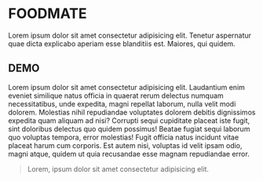 # FOODMATE

Lorem ipsum dolor sit amet consectetur adipisicing elit. Tenetur aspernatur quae dicta explicabo aperiam esse blanditiis est. Maiores, qui quidem.

## DEMO

Lorem ipsum dolor sit amet consectetur adipisicing elit. Laudantium enim eveniet similique natus officia in quaerat rerum delectus numquam necessitatibus, unde expedita, magni repellat laborum, nulla velit modi dolorem. Molestias nihil repudiandae voluptates dolorem debitis dignissimos expedita quam aliquam ad nisi? Corrupti sequi cupiditate placeat iste fugit, sint doloribus delectus quo quidem possimus! Beatae fugiat sequi laborum quo voluptas tempora, error molestias! Fugit officia natus incidunt vitae placeat harum cum corporis. Est autem nisi, voluptas id velit ipsam odio, magni atque, quidem ut quia recusandae esse magnam repudiandae error.

> Lorem, ipsum dolor sit amet consectetur adipisicing elit.
